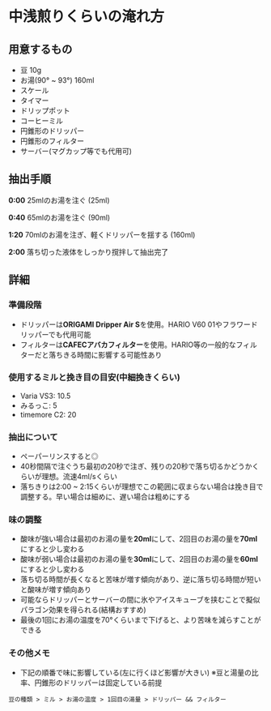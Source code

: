 # 中浅煎りくらいの淹れ方

## 用意するもの

- 豆 10g
- お湯(90° ~ 93°) 160ml
- スケール
- タイマー
- ドリップポット
- コーヒーミル
- 円錐形のドリッパー
- 円錐形のフィルター
- サーバー(マグカップ等でも代用可)

## 抽出手順

**0:00** 25mlのお湯を注ぐ (25ml)

**0:40** 65mlのお湯を注ぐ (90ml)

**1:20** 70mlのお湯を注ぎ、軽くドリッパーを揺する (160ml)

**2:00** 落ち切った液体をしっかり撹拌して抽出完了

## 詳細

### 準備段階
- ドリッパーは**ORIGAMI Dripper Air S**を使用。HARIO V60 01やフラワードリッパーでも代用可能
- フィルターは**CAFECアバカフィルター**を使用。HARIO等の一般的なフィルターだと落ちきる時間に影響する可能性あり

### 使用するミルと挽き目の目安(中細挽きくらい)
- Varia VS3: 10.5
- みるっこ: 5
- timemore C2: 20

### 抽出について
- ペーパーリンスすると◎
- 40秒間隔で注ぐうち最初の20秒で注ぎ、残りの20秒で落ち切るかどうかくらいが理想。流速4ml/sくらい
- 落ちきりは2:00 ~ 2:15くらいが理想でこの範囲に収まらない場合は挽き目で調整する。早い場合は細めに、遅い場合は粗めにする

### 味の調整
- 酸味が強い場合は最初のお湯の量を**20ml**にして、2回目のお湯の量を**70ml**にすると少し変わる
- 酸味が弱い場合は最初のお湯の量を**30ml**にして、2回目のお湯の量を**60ml**にすると少し変わる
- 落ち切る時間が長くなると苦味が増す傾向があり、逆に落ち切る時間が短いと酸味が増す傾向あり
- 可能ならドリッパーとサーバーの間に氷やアイスキューブを挟むことで擬似パラゴン効果を得られる(結構おすすめ)
- 最後の1回にお湯の温度を70°くらいまで下げると、より苦味を減らすことができる

### その他メモ

- 下記の順番で味に影響している(左に行くほど影響が大きい) ※豆と湯量の比率、円錐形のドリッパーは固定している前提
```
豆の種類 > ミル > お湯の温度 > 1回目の湯量 > ドリッパー && フィルター
```

